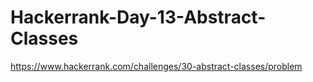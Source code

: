 # Hackerrank-Day-13-Abstract-Classes
https://www.hackerrank.com/challenges/30-abstract-classes/problem
